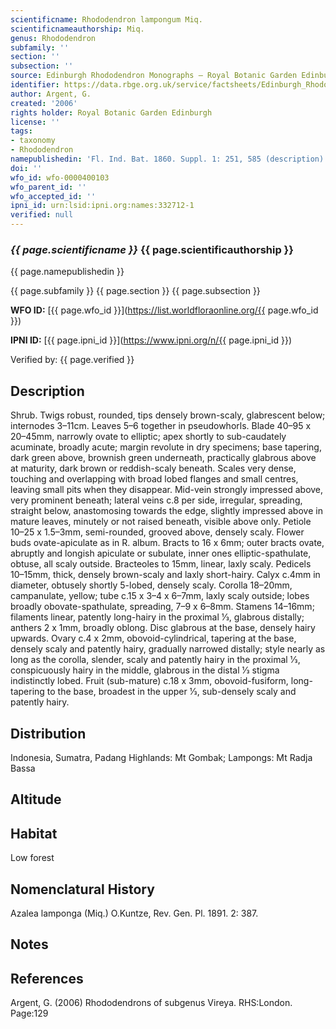 ```yaml
---
scientificname: Rhododendron lampongum Miq.
scientificnameauthorship: Miq.
genus: Rhododendron
subfamily: ''
section: ''
subsection: ''
source: Edinburgh Rhododendron Monographs – Royal Botanic Garden Edinburgh
identifier: https://data.rbge.org.uk/service/factsheets/Edinburgh_Rhododendron_Monographs.xhtml
author: Argent, G.
created: '2006'
rights holder: Royal Botanic Garden Edinburgh
license: ''
tags:
- taxonomy
- Rhododendron
namepublishedin: 'Fl. Ind. Bat. 1860. Suppl. 1: 251, 585 (description).'
doi: ''
wfo_id: wfo-0000400103
wfo_parent_id: ''
wfo_accepted_id: ''
ipni_id: urn:lsid:ipni.org:names:332712-1
verified: null
---
```

### _{{ page.scientificname }}_ {{ page.scientificauthorship }}
 {{ page.namepublishedin }}

{{ page.subfamily }} {{ page.section }} {{ page.subsection }}

**WFO ID:** [{{ page.wfo_id }}](https://list.worldfloraonline.org/{{ page.wfo_id }})

**IPNI ID:** [{{ page.ipni_id }}](https://www.ipni.org/n/{{ page.ipni_id }})

Verified by: {{ page.verified }}



## Description
Shrub. Twigs robust, rounded, tips densely brown-scaly, glabrescent below; internodes 3–11cm. Leaves 5–6 together in pseudowhorls. Blade 40–95 x 20–45mm, narrowly ovate to elliptic; apex shortly to sub-caudately acuminate, broadly acute; margin revolute in dry specimens; base tapering, dark green above, brownish green underneath, practically glabrous above at maturity, dark brown or reddish-scaly beneath. Scales very dense, touching and overlapping with broad lobed flanges and small centres, leaving small pits when they disappear. Mid-vein strongly impressed above, very prominent beneath; lateral veins c.8 per side, irregular, spreading, straight below, anastomosing towards the edge, slightly impressed above in mature leaves, minutely or not raised beneath, visible above only. Petiole 10–25 x 1.5–3mm, semi-rounded, grooved above, densely scaly. Flower buds ovate-apiculate as in R. album. Bracts to 16 x 6mm; outer bracts ovate, abruptly and longish apiculate or subulate, inner ones elliptic-spathulate, obtuse, all scaly outside. Bracteoles to 15mm, linear, laxly scaly. Pedicels 10–15mm, thick, densely brown-scaly and laxly short-hairy. Calyx c.4mm in diameter, obtusely shortly 5-lobed, densely scaly. Corolla 18–20mm, campanulate, yellow; tube c.15 x 3–4 x 6–7mm, laxly scaly outside; lobes broadly obovate-spathulate, spreading, 7–9 x 6–8mm. Stamens 14–16mm; filaments linear, patently long-hairy in the proximal 1⁄3, glabrous distally; anthers 2 x 1mm, broadly oblong. Disc glabrous at the base, densely hairy upwards. Ovary c.4 x 2mm, obovoid-cylindrical, tapering at the base, densely scaly and patently hairy, gradually narrowed distally; style nearly as long as the corolla, slender, scaly and patently hairy in the proximal 1⁄3, conspicuously hairy in the middle, glabrous in the distal 1⁄3 stigma indistinctly lobed. Fruit (sub-mature) c.18 x 3mm, obovoid-fusiform, long-tapering to the base, broadest in the upper 1⁄3, sub-densely scaly and patently hairy.

## Distribution
Indonesia, Sumatra, Padang Highlands: Mt Gombak; Lampongs: Mt Radja Bassa

## Altitude


## Habitat
Low forest

## Nomenclatural History
Azalea lamponga (Miq.) O.Kuntze, Rev. Gen. Pl. 1891. 2: 387.
                       
## Notes


## References

Argent, G. (2006) Rhododendrons of subgenus Vireya. RHS:London. Page:129
